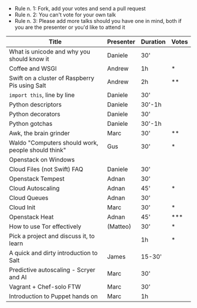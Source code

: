   - Rule n. 1: Fork, add your votes and send a pull request
  - Rule n. 2: You can't vote for your own talk
  - Rule n. 3: Please add more talks should you have one in mind, both if you are the presenter or you'd like to attend it


| Title                                             | Presenter | Duration  | Votes |
| ------------------------------------------------- | --------- | --------- | ----- |
| What is unicode and why you should know it        | Daniele   | 30'       |       |
| Coffee and WSGI                                   | Andrew    | 1h        | *     |
| Swift on a cluster of Raspberry Pis using Salt    | Andrew    | 2h        | **    |
| `import this`, line by line                       | Daniele   | 30'       |       |
| Python descriptors                                | Daniele   | 30'-1h    |       |
| Python decorators                                 | Daniele   | 30'       |       |
| Python gotchas                                    | Daniele   | 30'-1h    |       |
| Awk, the brain grinder                            | Marc      | 30'       | **    |
| Waldo "Computers should work, people should think"| Gus       | 30'       | *     |
| Openstack on Windows                              |           |           |       |
| Cloud Files (not Swift) FAQ                       | Daniele   | 30'       |       |
| Openstack Tempest                                 | Adnan     | 30'       |       |
| Cloud Autoscaling                                 | Adnan     | 45'       |*      |
| Cloud Queues                                      | Adnan     | 30'       |       |
| Cloud Init                                        | Marc      | 30'       | *     |
| Openstack Heat                                    | Adnan     | 45'       | ***   |
| How to use Tor effectively                        | (Matteo)  | 30'       | *     |
| Pick a project and discuss it, to learn           |           | 1h        | *     |
| A quick and dirty introduction to Salt            | James     | 15-30'    |       |
| Predictive autoscaling - Scryer and AI            | Marc      | 30'       |       |
| Vagrant + Chef-solo FTW                           | Marc      | 30'       |       |
| Introduction to Puppet hands on                   | Marc      | 1h        |       |
